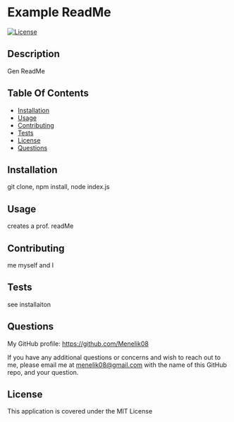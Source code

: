 # **Example ReadMe**

[![License](https://img.shields.io/badge/License-MIT-green.svg)](https://opensource.org/licenses/MIT)

## **Description**
Gen ReadMe
## **Table Of Contents**

* [Installation](#installation)
* [Usage](#usage)
* [Contributing](#contributing)
* [Tests](#tests)
* [License](#license)
* [Questions](#questions)

## **Installation**
git clone, npm install, node index.js

## **Usage**
creates a prof. readMe

## **Contributing**
me myself and I

## **Tests**
see installaiton 

## **Questions**
My GitHub profile: https://github.com/Menelik08

If you have any additional questions or concerns and wish to reach out to me, please email me at menelik08@gmail.com with the name of this GitHub repo, and your question.

## **License**
This application is covered under the MIT License